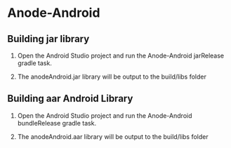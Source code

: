 Anode-Android
=============

## Building jar library

1. Open the Android Studio project and run the Anode-Android jarRelease gradle task.

2. The anodeAndroid.jar library will be output to the build/libs folder

## Building aar Android Library

1. Open the Android Studio project and run the Anode-Android bundleRelease gradle task.

2. The anodeAndroid.aar library will be output to the build/libs folder
